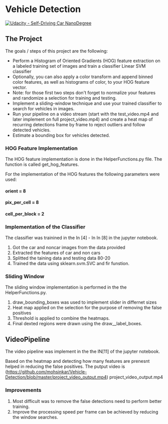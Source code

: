 # Vehicle Detection
[![Udacity - Self-Driving Car NanoDegree](https://s3.amazonaws.com/udacity-sdc/github/shield-carnd.svg)](http://www.udacity.com/drive)


The Project
---

The goals / steps of this project are the following:

* Perform a Histogram of Oriented Gradients (HOG) feature extraction on a labeled training set of images and train a classifier Linear SVM classifier
* Optionally, you can also apply a color transform and append binned color features, as well as histograms of color, to your HOG feature vector. 
* Note: for those first two steps don't forget to normalize your features and randomize a selection for training and testing.
* Implement a sliding-window technique and use your trained classifier to search for vehicles in images.
* Run your pipeline on a video stream (start with the test_video.mp4 and later implement on full project_video.mp4) and create a heat map of recurring detections frame by frame to reject outliers and follow detected vehicles.
* Estimate a bounding box for vehicles detected.


### HOG Feature Implementation

The HOG feature implementation is done in the HelperFunctions.py file. The function is called get_hog_features.

For the implementation of the HOG features the following parameters were used:
#### orient = 8  
#### pix_per_cell = 8 
#### cell_per_block = 2 


### Implementation of the Classifier

The classifier was trainined in the In [4] - In In [8] in the jupyter notebook.

1. Got the car and noncar images from the data provided
2. Extracted the features of car and non cars
3. Splitted the taining data and testing data 80-20
4. Trained the data using sklearn.svm.SVC and fir funstion.


### Sliding Window

The sliding window implementation is performed in the the HelperFunctions.py.

1. draw_bounding_boxes was used to implement slider in differnet sizes
2. Heat map applied on the selection for the purpose of removing the false positives
3. Threshold is applied to combine the heatmaps.
4. Final dexted regions were drawn using the draw__label_boxes.

## VideoPipeline

The video pipeline was implement in the the IN[11] of the jupyter notebook.

Based on the heatmap and detecting how many features are prenesnt helped in reducing the false positives. The putput video is
(https://github.com/mohsinkar/Vehicle-Detection/blob/master/project_video_output.mp4) project_video_output.mp4


### Improvements

1. Most difficult was to remove the false detections need to perform better training.
2. Improve the processing speed per frame can be achieved by reducing the window searches.
